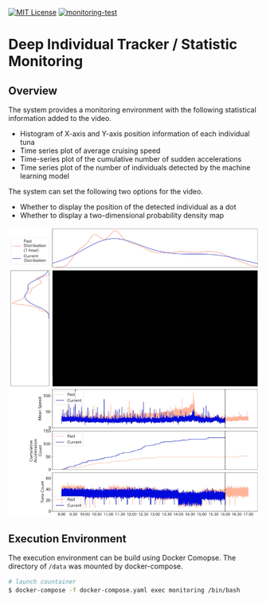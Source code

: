 [![MIT License](http://img.shields.io/badge/license-MIT-blue.svg?style=flat)](LICENSE)
[![monitoring-test](https://github.com/kenya-sk/deep-individual-tracker/actions/workflows/monitoring_test.yaml/badge.svg)](https://github.com/kenya-sk/deep-individual-tracker/actions/workflows/monitoring_test.yaml)

# Deep Individual Tracker / Statistic Monitoring
## Overview

The system provides a monitoring environment with the following statistical information added to the video.
- Histogram of X-axis and Y-axis position information of each individual tuna
- Time series plot of average cruising speed
- Time-series plot of the cumulative number of sudden accelerations
- Time series plot of the number of individuals detected by the machine learning model

The system can set the following two options for the video.
- Whether to display the position of the detected individual as a dot
- Whether to display a two-dimensional probability density map

![montering_example](data/document/monitoring_example.png)

## Execution Environment
The execution environment can be build using Docker Comopse. The directory of `/data` was mounted by docker-compose.

``` bash
# launch countainer
$ docker-compose -f docker-compose.yaml exec monitoring /bin/bash
```